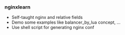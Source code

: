 ### nginxlearn

- Self-taught nginx and relative fields
- Demo some examples like balancer_by_lua concept, ...
- Use shell script for generating nginx conf
